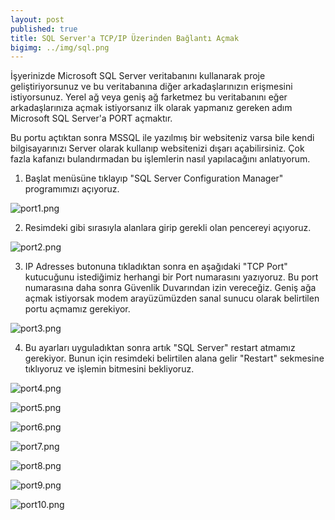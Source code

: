 ```yaml
---
layout: post
published: true
title: SQL Server'a TCP/IP Üzerinden Bağlantı Açmak
bigimg: ../img/sql.png
---
```

İşyerinizde Microsoft SQL Server veritabanını kullanarak proje geliştiriyorsunuz ve bu veritabanına diğer arkadaşlarınızın erişmesini istiyorsunuz. Yerel ağ veya geniş ağ farketmez bu veritabanını eğer arkadaşlarınıza açmak istiyorsanız ilk olarak yapmanız gereken adım Microsoft SQL Server'a PORT açmaktır.

Bu portu açtıktan sonra MSSQL ile yazılmış bir websiteniz varsa bile kendi bilgisayarınızı Server olarak kullanıp websitenizi dışarı açabilirsiniz. Çok fazla kafanızı bulandırmadan bu işlemlerin nasıl yapılacağını anlatıyorum.

1. Başlat menüsüne tıklayıp "SQL Server Configuration Manager" programımızı açıyoruz.

![port1.png]({{site.baseurl}}/img/port1.png)

2. Resimdeki gibi sırasıyla alanlara girip gerekli olan pencereyi açıyoruz.

![port2.png]({{site.baseurl}}/img/port2.png)

3. IP Adresses butonuna tıkladıktan sonra en aşağıdaki "TCP Port" kutucuğunu istediğimiz herhangi bir Port numarasını yazıyoruz. Bu port numarasına daha sonra Güvenlik Duvarından izin vereceğiz. Geniş ağa açmak istiyorsak modem arayüzümüzden sanal sunucu olarak belirtilen portu açmamız gerekiyor.

![port3.png]({{site.baseurl}}/img/port3.png)

4. Bu ayarları uyguladıktan sonra artık "SQL Server" restart atmamız gerekiyor. Bunun için resimdeki belirtilen alana gelir "Restart" sekmesine tıklıyoruz ve işlemin bitmesini bekliyoruz.

![port4.png]({{site.baseurl}}/img/port4.png)


![port5.png]({{site.baseurl}}/img/port5.png)


![port6.png]({{site.baseurl}}/img/port6.png)


![port7.png]({{site.baseurl}}/img/port7.png)


![port8.png]({{site.baseurl}}/img/port8.png)


![port9.png]({{site.baseurl}}/img/port9.png)


![port10.png]({{site.baseurl}}/img/port10.png)



